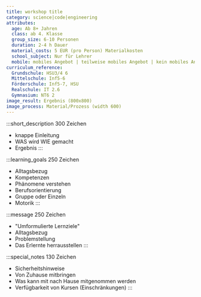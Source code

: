```yaml
---
title: workshop title
category: science|code|engineering
attributes:
  age: Ab 8+ Jahren
  class: ab 4. Klasse
  group_size: 6-10 Personen
  duration: 2-4 h Dauer
  material_costs: 5 EUR (pro Person) Materialkosten
  school_subject: Nur für Lehrer
  mobile: mobiles Angebot | teilweise mobiles Angebot | kein mobiles Angebot
curriculum_reference:
  Grundschule: HSU3/4 6
  Mittelschule: Inf5-6  
  Förderschule: Inf5-7, HSU  
  Realschule: IT 2.6  
  Gymnasium: NT6 2
image_result: Ergebnis (800x800)
image_process: Material/Prozess (width 600)
---
```

:::short_description
300 Zeichen
- knappe Einleitung
- WAS wird WIE gemacht
- Ergebnis
:::

:::learning_goals
250 Zeichen
- Alltagsbezug
- Kompetenzen
- Phänomene verstehen
- Berufsorientierung
- Gruppe oder Einzeln
- Motorik
:::

:::message
250 Zeichen
- "Umformulierte Lernziele"
- Alltagsbezug
- Problemstellung
- Das Erlernte herrausstellen
:::

:::special_notes
130 Zeichen
- Sicherheitshinweise
- Von Zuhause mitbringen
- Was kann mit nach Hause mitgenommen werden
- Verfügbarkeit von Kursen (Einschränkungen)
:::
